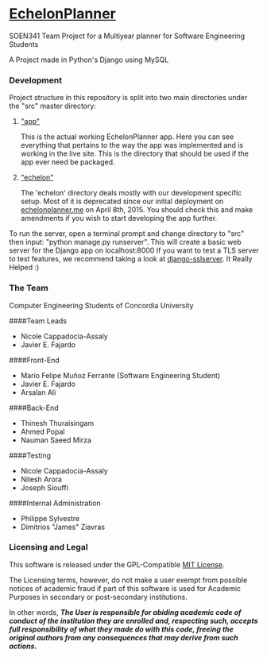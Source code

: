 # [EchelonPlanner](https://echelonplanner.me)
SOEN341 Team Project for a Multiyear planner for Software Engineering Students

A Project made in Python's Django using MySQL
 
### Development

Project structure in this repository is split into two main directories under the "src" master directory:

1. ["app"](src/app) 

    This is the actual working EchelonPlanner app. Here you can see everything that pertains to the way the app was
    implemented and is working in the live site. This is the directory that should be used if the app ever need be 
    packaged.


2. ["echelon"](src/echelon)

    The 'echelon' directory deals mostly with our development specific setup. Most of it is deprecated since our initial
    deployment on [echelonplanner.me](echelonplanner.me) on April 8th, 2015. You should check this and make amendments if 
    you wish to start developing the app further.
    
    
To run the server, open a terminal prompt and change directory to "src" then input: "python manage.py runserver". 
This will create a basic web server for the Django app on localhost:8000
If you want to test a TLS server to test features, we recommend taking a look at [django-sslserver](https://github.com/teddziuba/django-sslserver).
It Really Helped :)

### The Team
Computer Engineering Students of Concordia University

####Team Leads
<ul>
<li>Nicole Cappadocia-Assaly</li>
<li>Javier E. Fajardo</li>
</ul>

####Front-End
<ul>
<li>Mario Felipe Muñoz Ferrante (Software Engineering Student)</li>
<li>Javier E. Fajardo</li>
<li>Arsalan Ali</li>
</ul>

####Back-End
<ul>
<li>Thinesh Thuraisingam</li>
<li>Ahmed Popal</li>
<li>Nauman Saeed Mirza</li>
</ul>

####Testing
<ul>
<li>Nicole Cappadocia-Assaly</li>
<li>Nitesh Arora</li>
<li>  Joseph Siouffi</li>
</ul>

####Internal Administration
<ul>
<li>  Philippe Sylvestre</li>
<li>  Dimitrios "James" Ziavras</li>
</ul>

### Licensing and Legal

This software is released under the GPL-Compatible [MIT License](/LICENSE.md).
 
The Licensing terms, however, do not make a user exempt from possible notices of academic fraud if part of this software
is used for Academic Purposes in secondary or post-secondary institutions.

In other words, **_The User is responsible for abiding academic code of conduct of the institution they are enrolled and,
respecting such, accepts full responsibility of what they made do with this code, freeing the original authors from any
consequences that may derive from such actions._** 

